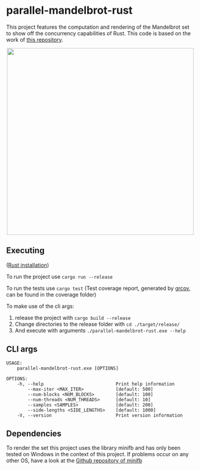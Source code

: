 # parallel-mandelbrot-rust

This project features the computation and rendering of the Mandelbrot set to show off the concurrency capabilities of Rust. This code is based on the work of [this repository](https://github.com/GiselaMD/parallel-mandelbrot-go).

<p align="center">
    <img width="500" src="render.gif"/>
</p>

## Executing

([Rust installation](https://www.rust-lang.org/tools/install))

To run the project use `cargo run --release`

To run the tests use `cargo test` (Test coverage report, generated by [grcov](https://github.com/mozilla/grcov), can be found in the coverage folder)

To make use of the cli args:
1. release the project with `cargo build --release`
2. Change directories to the release folder with `cd ./target/release/`
3. And execute with arguments ```./parallel-mandelbrot-rust.exe --help```


## CLI args
```
USAGE:
    parallel-mandelbrot-rust.exe [OPTIONS]

OPTIONS:
    -h, --help                           Print help information
        --max-iter <MAX_ITER>            [default: 500]
        --num-blocks <NUM_BLOCKS>        [default: 100]
        --num-threads <NUM_THREADS>      [default: 10]
        --samples <SAMPLES>              [default: 200]
        --side-lengths <SIDE_LENGTHS>    [default: 1000]
    -V, --version                        Print version information
```

## Dependencies

To render the set this project uses the library minifb and has only been tested on Windows in the context of this project.
If problems occur on any other OS, have a look at the [Github repository of minifb](https://github.com/emoon/rust_minifb#build-instructions)

